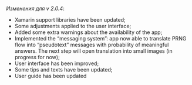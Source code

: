 _Изменения для v 2.0.4_:
- Xamarin support libraries have been updated;
- Some adjustments applied to the user interface;
- Added some extra warnings about the availability of the app;
- Implemented the “messaging system”: app now able to translate PRNG flow into “pseudotext” messages with probability of meaningful answers. The next step will open translation into small images (in progress for now);
- User interface has been improved;
- Some tips and texts have been updated;
- User guide has been updated

